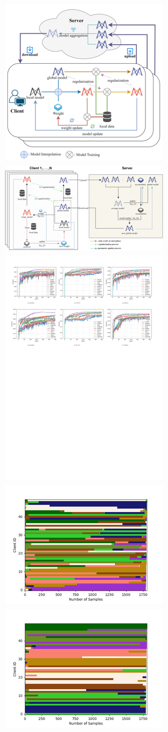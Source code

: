 ![](Readme.assets/CoGAP框架图1.svg)


![](Readme.assets/CoGAP框架图svg.svg)

![](Readme.assets/Res.svg)

![](Readme.assets/res-17183508190744.png)

![](Readme.assets/res-17183508854808.png)
